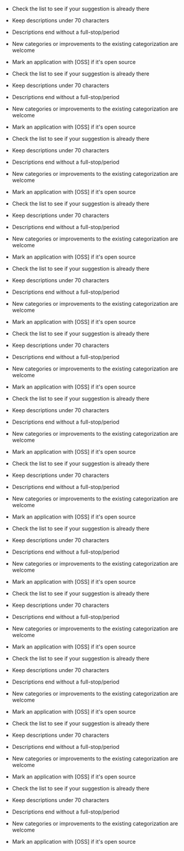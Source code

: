 
- Check the list to see if your suggestion is already there
- Keep descriptions under 70 characters
- Descriptions end without a full-stop/period
- New categories or improvements to the existing categorization are welcome
- Mark an application with [OSS] if it's open source

- Check the list to see if your suggestion is already there
- Keep descriptions under 70 characters
- Descriptions end without a full-stop/period
- New categories or improvements to the existing categorization are welcome
- Mark an application with [OSS] if it's open source

- Check the list to see if your suggestion is already there
- Keep descriptions under 70 characters
- Descriptions end without a full-stop/period
- New categories or improvements to the existing categorization are welcome
- Mark an application with [OSS] if it's open source

- Check the list to see if your suggestion is already there
- Keep descriptions under 70 characters
- Descriptions end without a full-stop/period
- New categories or improvements to the existing categorization are welcome
- Mark an application with [OSS] if it's open source

- Check the list to see if your suggestion is already there
- Keep descriptions under 70 characters
- Descriptions end without a full-stop/period
- New categories or improvements to the existing categorization are welcome
- Mark an application with [OSS] if it's open source

- Check the list to see if your suggestion is already there
- Keep descriptions under 70 characters
- Descriptions end without a full-stop/period
- New categories or improvements to the existing categorization are welcome
- Mark an application with [OSS] if it's open source

- Check the list to see if your suggestion is already there
- Keep descriptions under 70 characters
- Descriptions end without a full-stop/period
- New categories or improvements to the existing categorization are welcome
- Mark an application with [OSS] if it's open source

- Check the list to see if your suggestion is already there
- Keep descriptions under 70 characters
- Descriptions end without a full-stop/period
- New categories or improvements to the existing categorization are welcome
- Mark an application with [OSS] if it's open source

- Check the list to see if your suggestion is already there
- Keep descriptions under 70 characters
- Descriptions end without a full-stop/period
- New categories or improvements to the existing categorization are welcome
- Mark an application with [OSS] if it's open source

- Check the list to see if your suggestion is already there
- Keep descriptions under 70 characters
- Descriptions end without a full-stop/period
- New categories or improvements to the existing categorization are welcome
- Mark an application with [OSS] if it's open source

- Check the list to see if your suggestion is already there
- Keep descriptions under 70 characters
- Descriptions end without a full-stop/period
- New categories or improvements to the existing categorization are welcome
- Mark an application with [OSS] if it's open source

- Check the list to see if your suggestion is already there
- Keep descriptions under 70 characters
- Descriptions end without a full-stop/period
- New categories or improvements to the existing categorization are welcome
- Mark an application with [OSS] if it's open source

- Check the list to see if your suggestion is already there
- Keep descriptions under 70 characters
- Descriptions end without a full-stop/period
- New categories or improvements to the existing categorization are welcome
- Mark an application with [OSS] if it's open source
